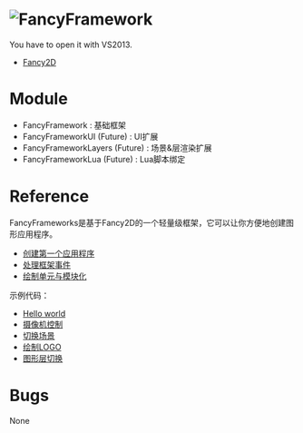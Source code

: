 ![FancyFramework](http://www.frimin.com/download/logo.png "FancyFramework")  
==============

You have to open it with VS2013.

* [Fancy2D](https://github.com/9chu/fancy2d)

Module
==============
* FancyFramework : 基础框架
* FancyFrameworkUI (Future) : UI扩展
* FancyFrameworkLayers (Future) : 场景&层渲染扩展
* FancyFrameworkLua (Future) : Lua脚本绑定

Reference
==============

FancyFrameworks是基于Fancy2D的一个轻量级框架，它可以让你方便地创建图形应用程序。

* [创建第一个应用程序](https://github.com/frimin/FancyFramework/wiki/%E5%88%9B%E5%BB%BA%E7%AC%AC%E4%B8%80%E4%B8%AA%E5%BA%94%E7%94%A8%E7%A8%8B%E5%BA%8F)
* [处理框架事件](https://github.com/frimin/FancyFramework/wiki/%E5%A4%84%E7%90%86%E6%A1%86%E6%9E%B6%E4%BA%8B%E4%BB%B6)
* [绘制单元与模块化](https://github.com/frimin/FancyFramework/wiki/%E7%BB%98%E5%88%B6%E5%8D%95%E5%85%83%E4%B8%8E%E6%A8%A1%E5%9D%97%E5%8C%96)


示例代码：

* [Hello world](https://github.com/frimin/FancyFramework/blob/master/FancyFramework/Examples/Helloworld/Example.cpp)
* [摄像机控制](https://github.com/frimin/FancyFramework/blob/master/FancyFramework/Examples/CameraControl/Example.cpp)
* [切换场景](https://github.com/frimin/FancyFramework/blob/master/FancyFramework/Examples/ChangeScene/Example.cpp)
* [绘制LOGO](https://github.com/frimin/FancyFramework/blob/master/FancyFramework/Examples/DrawLogo/Example.cpp)
* [图形层切换](https://github.com/frimin/FancyFramework/blob/master/FancyFramework/Examples/SolidLayers/Example.cpp)

Bugs
==============
None
